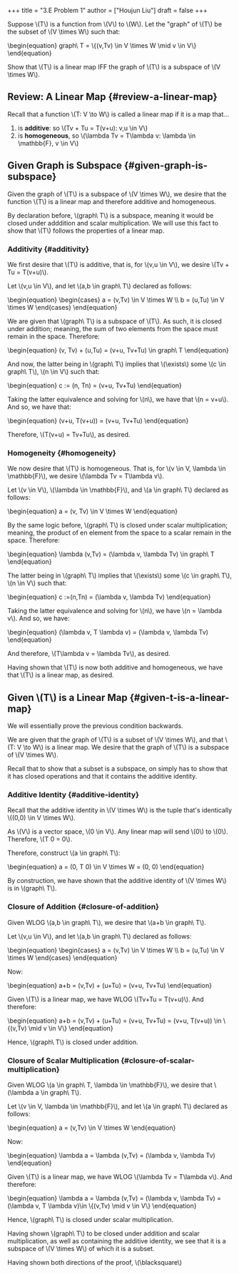 +++
title = "3.E Problem 1"
author = ["Houjun Liu"]
draft = false
+++

Suppose \\(T\\) is a function from \\(V\\) to \\(W\\). Let the "graph" of \\(T\\) be the subset of \\(V \times W\\) such that:

\begin{equation}
graph\ T = \\{(v,Tv) \in V \times W \mid v \in  V\\}
\end{equation}

Show that \\(T\\) is a linear map IFF the graph of \\(T\\) is a subspace of \\(V \times W\\).


## Review: A Linear Map {#review-a-linear-map}

Recall that a function \\(T: V \to W\\) is called a linear map if it is a map that...

1.  is **additive**: so \\(Tv + Tu = T(v+u): v,u \in V\\)
2.  is **homogeneous**, so \\(\lambda Tv = T\lambda v: \lambda \in \mathbb{F}, v \in V\\)


## Given Graph is Subspace {#given-graph-is-subspace}

Given the graph of \\(T\\) is a subspace of \\(V \times W\\), we desire that the function \\(T\\) is a linear map and therefore additive and homogeneous.

By declaration before, \\(graph\ T\\) is a subspace, meaning it would be closed under adddition and scalar multiplication. We will use this fact to show that \\(T\\) follows the properties of a linear map.


### Additivity {#additivity}

We first desire that \\(T\\) is additive, that is, for \\(v,u \in V\\), we desire \\(Tv + Tu = T(v+u)\\).

Let \\(v,u \in V\\), and let \\(a,b \in graph\ T\\) declared as follows:

\begin{equation}
\begin{cases}
a = (v,Tv) \in V \times W \\\\
b = (u,Tu) \in V \times W
\end{cases}
\end{equation}

We are given that \\(graph\ T\\) is a subspace of \\(T\\). As such, it is closed under addition; meaning, the sum of two elements from the space must remain in the space. Therefore:

\begin{equation}
(v, Tv) + (u,Tu) = (v+u, Tv+Tu) \in graph\ T
\end{equation}

And now, the latter being in \\(graph\ T\\) implies that \\(\exists\\) some \\(c \in graph\ T\\), \\(n \in V\\) such that:

\begin{equation}
c := (n, Tn) = (v+u, Tv+Tu)
\end{equation}

Taking the latter equivalence and solving for \\(n\\), we have that \\(n = v+u\\). And so, we have that:

\begin{equation}
(v+u, T(v+u)) = (v+u, Tv+Tu)
\end{equation}

Therefore, \\(T(v+u) = Tv+Tu\\), as desired.


### Homogeneity {#homogeneity}

We now desire that \\(T\\) is homogeneous. That is, for \\(v \in V, \lambda \in \mathbb{F}\\), we desire \\(\lambda Tv = T\lambda v\\).

Let \\(v \in  V\\), \\(\lambda \in \mathbb{F}\\), and \\(a \in graph\ T\\) declared as follows:

\begin{equation}
a = (v, Tv) \in V \times W
\end{equation}

By the same logic before, \\(graph\ T\\) is closed under scalar multiplication; meaning, the product of en element from the space to a scalar remain in the space. Therefore:

\begin{equation}
\lambda (v,Tv) = (\lambda v, \lambda Tv) \in graph\ T
\end{equation}

The latter being in \\(graph\ T\\) implies that \\(\exists\\) some \\(c \in graph\ T\\), \\(n \in V\\) such that:

\begin{equation}
c :=(n,Tn) = (\lambda v, \lambda Tv)
\end{equation}

Taking the latter equivalence and solving for \\(n\\), we have \\(n = \lambda v\\). And so, we have:

\begin{equation}
(\lambda v, T \lambda v) = (\lambda v, \lambda Tv)
\end{equation}

And therefore, \\(T\lambda v = \lambda Tv\\), as desired.

Having shown that \\(T\\) is now both additive and homogeneous, we have that \\(T\\) is a linear map, as desired.


## Given \\(T\\) is a Linear Map {#given-t-is-a-linear-map}

We will essentially prove the previous condition backwards.

We are given that the graph of \\(T\\) is a subset of \\(V \times W\\), and that \\(T: V \to W\\) is a linear map. We desire that the graph of \\(T\\) is a subspace of \\(V \times W\\).

Recall that to show that a subset is a subspace, on simply has to show that it has closed operations and that it contains the additive identity.


### Additive Identity {#additive-identity}

Recall that the additive identity in \\(V \times W\\) is the tuple that's identically \\((0,0) \in V \times W\\).

As \\(V\\) is a vector space, \\(0 \in V\\). Any linear map will send \\(0\\) to \\(0\\). Therefore, \\(T 0 = 0\\).

Therefore, construct \\(a \in graph\ T\\):

\begin{equation}
a = (0, T 0) \in V \times W = (0, 0)
\end{equation}

By construction, we have shown that the additive identity of \\(V \times W\\) is in \\(graph\ T\\).


### Closure of Addition {#closure-of-addition}

Given WLOG \\(a,b \in graph\ T\\), we desire that \\(a+b \in graph\ T\\).

Let \\(v,u \in V\\), and let \\(a,b \in graph\ T\\) declared as follows:

\begin{equation}
\begin{cases}
a = (v,Tv) \in V \times W \\\\
b = (u,Tu) \in V \times W
\end{cases}
\end{equation}

Now:

\begin{equation}
a+b = (v,Tv) + (u+Tu) = (v+u, Tv+Tu)
\end{equation}

Given \\(T\\) is a linear map, we have WLOG \\(Tv+Tu = T(v+u)\\). And therefore:

\begin{equation}
a+b = (v,Tv) + (u+Tu) = (v+u, Tv+Tu) = (v+u, T(v+u)) \in \\{(v,Tv) \mid v \in V\\}
\end{equation}

Hence, \\(graph\ T\\) is closed under addition.


### Closure of Scalar Multiplication {#closure-of-scalar-multiplication}

Given WLOG \\(a \in graph\ T, \lambda \in \mathbb{F}\\), we desire that \\(\lambda a \in graph\ T\\).

Let \\(v \in V, \lambda \in \mathbb{F}\\), and let \\(a \in graph\ T\\) declared as follows:

\begin{equation}
a = (v,Tv) \in V \times W
\end{equation}

Now:

\begin{equation}
\lambda a = \lambda (v,Tv) = (\lambda v, \lambda Tv)
\end{equation}

Given \\(T\\) is a linear map, we have WLOG \\(\lambda Tv = T\lambda v\\). And therefore:

\begin{equation}
\lambda a = \lambda (v,Tv) = (\lambda v, \lambda Tv) = (\lambda v, T \lambda v)\in \\{(v,Tv) \mid v \in V\\}
\end{equation}

Hence, \\(graph\ T\\) is closed under scalar multiplication.

Having shown \\(graph\ T\\) to be closed under addition and scalar multiplication, as well as containing the additive identity, we see that it is a subspace of \\(V \times W\\) of which it is a subset.

Having shown both directions of the proof, \\(\blacksquare\\)